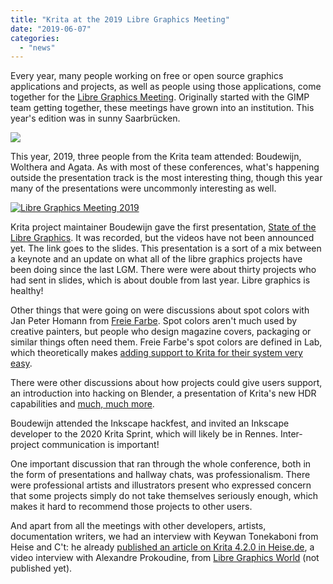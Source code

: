 ```yaml
---
title: "Krita at the 2019 Libre Graphics Meeting"
date: "2019-06-07"
categories: 
  - "news"
---
```


Every year, many people working on free or open source graphics applications and projects, as well as people using those applications, come together for the [Libre Graphics Meeting](https://libregraphicsmeeting.org/2019/). Originally started with the GIMP team getting together, these meetings have grown into an institution. This year's edition was in sunny Saarbrücken.

[![](/images/posts/2019/IMG_20190527_084130-e1559899353888-225x300.jpg)](/images/posts/2019/IMG_20190527_084130-e1559899379237.jpg)

This year, 2019, three people from the Krita team attended: Boudewijn, Wolthera and Agata. As with most of these conferences, what's happening outside the presentation track is the most interesting thing, though this year many of the presentations were uncommonly interesting as well.

[![Libre Graphics Meeting 2019](https://libregraphicsmeeting.org/2019/wp/wp-content/uploads/2019/03/LGM_ow.svg)](https://libregraphicsmeeting.org/2019/ "Libre Graphics Meeting 2019")

Krita project maintainer Boudewijn gave the first presentation, [State of the Libre Graphics](https://github.com/libregraphicsmeeting/state-of-lg-2019). It was recorded, but the videos have not been announced yet. The link goes to the slides. This presentation is a sort of a mix between a keynote and an update on what all of the libre graphics projects have been doing since the last LGM. There were were about thirty projects who had sent in slides, which is about double from last year. Libre graphics is healthy!

Other things that were going on were discussions about spot colors with Jan Peter Homann from [Freie Farbe](https://freiefarbe.de). Spot colors aren't much used by creative painters, but people who design magazine covers, packaging or similar things often need them. Freie Farbe's spot colors are defined in Lab, which theoretically makes [adding support to Krita for their system very easy](https://phabricator.kde.org/T7393).

There were other discussions about how projects could give users support, an introduction into hacking on Blender, a presentation of Krita's new HDR capabilities and [much, much more](https://libregraphicsmeeting.org/2019/schedule/).

Boudewijn attended the Inkscape hackfest, and invited an Inkscape developer to the 2020 Krita Sprint, which will likely be in Rennes. Inter-project communication is important!

One important discussion that ran through the whole conference, both in the form of presentations and hallway chats, was professionalism. There were professional artists and illustrators present who expressed concern that some projects simply do not take themselves seriously enough, which makes it hard to recommend those projects to other users.

And apart from all the meetings with other developers, artists, documentation writers, we had an interview with Keywan Tonekaboni from Heise and C't: he already [published an article on Krita 4.2.0 in Heise.de](https://www.heise.de/newsticker/meldung/Krita-4-2-Malen-in-HDR-4436659.html), a video interview with Alexandre Prokoudine, from [Libre Graphics World](http://libregraphicsworld.org/) (not published yet).
